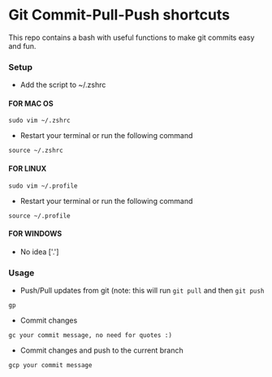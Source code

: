 # Git Commit-Pull-Push shortcuts

This repo contains a bash with useful functions to make git commits easy and fun.    

### Setup     
- Add the script to ~/.zshrc
#### FOR MAC OS  
```
sudo vim ~/.zshrc
```    
- Restart your terminal or run the following command    
```
source ~/.zshrc
```
#### FOR LINUX
```
sudo vim ~/.profile
```    
- Restart your terminal or run the following command    
```
source ~/.profile
```
#### FOR WINDOWS 
- No idea ['.']
    
### Usage 
- Push/Pull updates from git (note: this will run ```git pull``` and then ```git push```     
```
gp 
```
- Commit changes    
```
gc your commit message, no need for quotes :)
```
- Commit changes and push to the current branch    
```
gcp your commit message
```    
